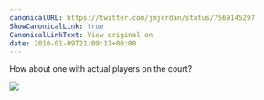 ```yaml
---
canonicalURL: https://twitter.com/jmjordan/status/7569145297
ShowCanonicalLink: true
CanonicalLinkText: View original on
date: 2010-01-09T21:09:17+00:00
---
```

How about one with actual players on the court?

![](/images/7569145297-56115301.jpg)
